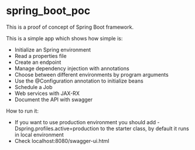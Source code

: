 # spring_boot_poc

This is a proof of concept of Spring Boot framework.

This is a simple app which shows how simple is:

* Initialize an Spring environment
* Read a properties file
* Create an endpoint
* Manage dependency injection with annotations
* Choose between different environments by program arguments
* Use the @Configuration annotation to initialize beans
* Schedule a Job
* Web services with JAX-RX
* Document the API with swagger

How to run it:

* If you want to use production environment you should add -Dspring.profiles.active=production to the starter class, by default it runs in local environment
* Check localhost:8080/swagger-ui.html
